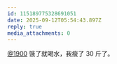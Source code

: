 ```yaml
---
id: 115189775328691051
date: 2025-09-12T05:54:43.897Z
reply: true
media_attachments: 0
---
```


[@1900](https://social.1900.live/@1900) 饿了就喝水，我瘦了 30 斤了。

